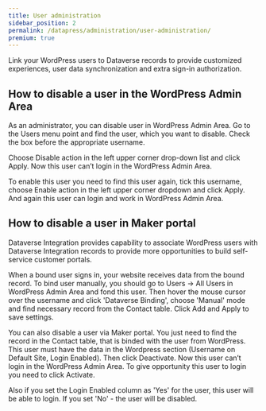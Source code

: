 ```yaml
---
title: User administration
sidebar_position: 2
permalink: /datapress/administration/user-administration/
premium: true
---
```


<p class="lead">Link your WordPress users to Dataverse records to provide customized experiences, user data synchronization and extra sign-in authorization.</p>

## How to disable a user in the WordPress Admin Area

As an administrator, you can disable user in WordPress Admin Area. Go to the Users menu point and find the user, which you want to disable. Check the box before the appropriate username.

Choose Disable action in the left upper corner drop-down list and click Apply. Now this user can’t login in the WordPress Admin Area.

To enable this user you need to find this user again, tick this username, choose Enable action in the left upper corner dropdown and click Apply. And again this user can login and work in WordPress Admin Area.

## How to disable a user in Maker portal

Dataverse Integration provides capability to associate WordPress users with Dataverse Integration records to provide more opportunities to build self-service customer portals.

When a bound user signs in, your website receives data from the bound record. To bind user manually, you should go to Users -> All Users in WordPress Admin Area and fond this user. Then hover the mouse cursor over the username and click 'Dataverse Binding', choose 'Manual' mode and find necessary record from the Contact table. Click Add and Apply to save settings.  

You can also disable a user via Maker portal. You just need to find the record in the Contact table, that is binded with the user from WordPress. This user must have the data in the Wordpress section (Username on Default Site, Login Enabled). Then click Deactivate. Now this user can’t login in the WordPress Admin Area. To give opportunity this user to login you need to click Activate. 

Also if you set the Login Enabled column as 'Yes' for the user, this user will be able to login. If you set 'No' - the user will be disabled. 

